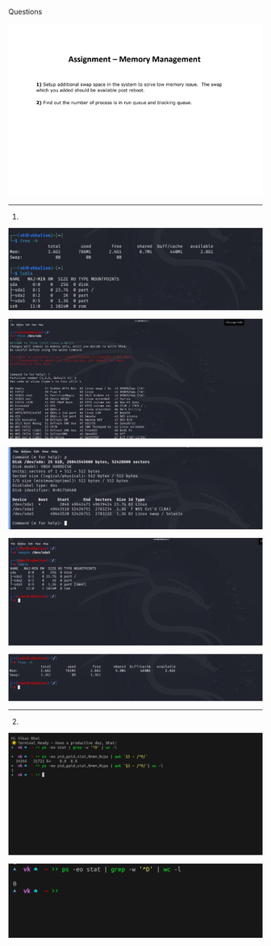 Questions


![](Screenshots/ass3.png)

---

1)

![](Screenshots/mem1.png)

![](Screenshots/mem2.png)


![](Screenshots/mem3.png)



![](Screenshots/mem4.png)



![](Screenshots/mem5.png)

---


2)

![](Screenshots/mem6.png)

![](Screenshots/mem7.png)


